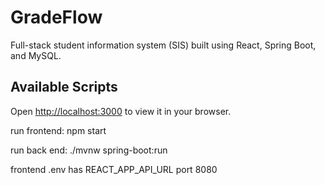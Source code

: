 # GradeFlow

Full-stack student information system (SIS) built using React, Spring Boot, and MySQL. 

## Available Scripts

Open [http://localhost:3000](http://localhost:3000) to view it in your browser.

run frontend:
npm start

run back end: 
./mvnw spring-boot:run

frontend .env has REACT_APP_API_URL
port 8080
